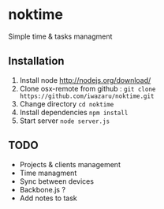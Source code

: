 noktime
=======

Simple time &amp; tasks managment

Installation
------------

1. Install node http://nodejs.org/download/
2. Clone osx-remote from github : `git clone https://github.com/iwazaru/noktime.git`
3. Change directory `cd noktime`
4. Install dependencies `npm install`
7. Start server `node server.js`

TODO
----
 - Projects & clients management
 - Time managment
 - Sync between devices
 - Backbone.js ?
 - Add notes to task
